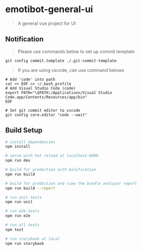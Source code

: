 # emotibot-general-ui

> A general vue project for UI

## Notification

> Please use commands below to set up commit template
```
git config commit.template ./.git-commit-template
```

> If you are using vscode, can use command belows
```
# Add 'code' into path
cat << EOF >> ~/.bash_profile
# Add Visual Studio Code (code)
export PATH="\$PATH:/Applications/Visual Studio Code.app/Contents/Resources/app/bin"
EOF

# Set git commit editor to vscode
git config core.editor "code --wait"

```

## Build Setup

``` bash
# install dependencies
npm install

# serve with hot reload at localhost:8080
npm run dev

# build for production with minification
npm run build

# build for production and view the bundle analyzer report
npm run build --report

# run unit tests
npm run unit

# run e2e tests
npm run e2e

# run all tests
npm test

# run storybook at local
npm run storybook
```
